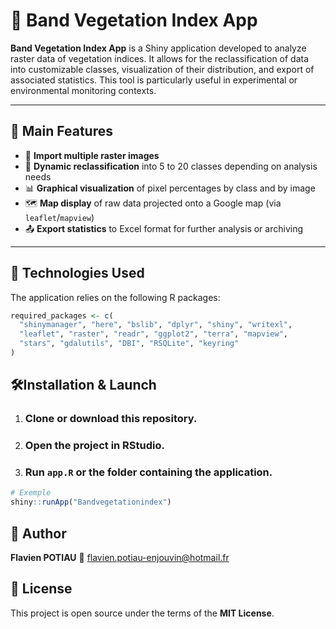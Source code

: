 # 🌿 Band Vegetation Index App

**Band Vegetation Index App** is a Shiny application developed to analyze raster data of vegetation indices. It allows for the reclassification of data into customizable classes, visualization of their distribution, and export of associated statistics. This tool is particularly useful in experimental or environmental monitoring contexts.

---

## 🚀 Main Features

- 📂 **Import multiple raster images**  
- 🧮 **Dynamic reclassification** into 5 to 20 classes depending on analysis needs  
- 📊 **Graphical visualization** of pixel percentages by class and by image  
- 🗺️ **Map display** of raw data projected onto a Google map (via `leaflet`/`mapview`)  
- 📤 **Export statistics** to Excel format for further analysis or archiving

---

## 🧰 Technologies Used

The application relies on the following R packages:

```r
required_packages <- c(
  "shinymanager", "here", "bslib", "dplyr", "shiny", "writexl",
  "leaflet", "raster", "readr", "ggplot2", "terra", "mapview",
  "stars", "gdalutils", "DBI", "RSQLite", "keyring"
)
```

## 🛠️Installation & Launch

1. ### **Clone or download** this repository.

2. ### Open the project in RStudio.

3. ### Run `app.R` or the folder containing the application.

```r
# Exemple
shiny::runApp("Bandvegetationindex")
```

## 👤 Author

**Flavien POTIAU**
 📧 flavien.potiau-enjouvin@hotmail.fr

## 📄 License

This project is open source under the terms of the **MIT License**.
